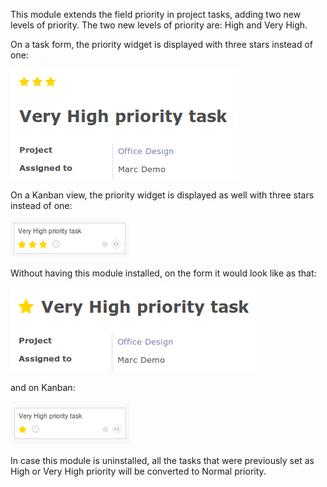 This module extends the field priority in project tasks, adding two new
levels of priority. The two new levels of priority are: High and Very
High.

On a task form, the priority widget is displayed with three stars
instead of one:

![](https://raw.githubusercontent.com/OCA/project/12.0/project_task_add_very_high/static/description/image.png)

On a Kanban view, the priority widget is displayed as well with three
stars instead of one:

![](https://raw.githubusercontent.com/OCA/project/12.0/project_task_add_very_high/static/description/image2.png)

Without having this module installed, on the form it would look like as
that:

![](https://raw.githubusercontent.com/OCA/project/12.0/project_task_add_very_high/static/description/image_a.png)

and on Kanban:

![](https://raw.githubusercontent.com/OCA/project/12.0/project_task_add_very_high/static/description/image2_a.png)

In case this module is uninstalled, all the tasks that were previously
set as High or Very High priority will be converted to Normal priority.
